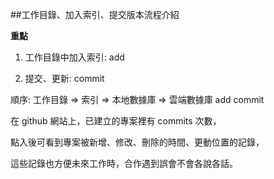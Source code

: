 ##工作目錄、加入索引、提交版本流程介紹

**重點**

1. 工作目錄中加入索引: add

2. 提交、更新: commit


順序: 工作目錄 => 索引 => 本地數據庫 => 雲端數據庫
             add    commit

在 github 網站上，已建立的專案裡有 commits 次數，

點入後可看到專案被新增、修改、刪除的時間、更動位置的記錄，

這些記錄也方便未來工作時，合作遇到誤會不會各說各話。

